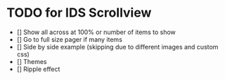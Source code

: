 # TODO for IDS Scrollview

- [] Show all across at 100% or number of items to show
- [] Go to full size pager if many items
- [] Side by side example (skipping due to different images and custom css)
- [] Themes
- [] Ripple effect
